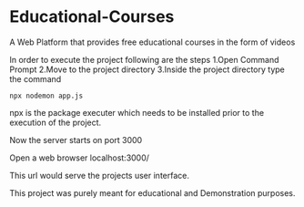 # Educational-Courses
A Web Platform that provides free educational courses in the form of videos

In order to execute the project following are the steps
1.Open Command Prompt
2.Move to the project directory
3.Inside the project directory type the command 

	npx nodemon app.js 

npx is the package executer which needs to be installed prior to the execution of the project.

Now the server starts on port 3000

Open a web browser 
localhost:3000/

This url would serve the projects user interface.

This project was purely meant for educational and Demonstration purposes.
